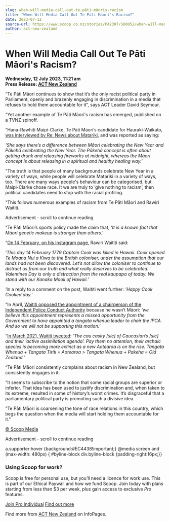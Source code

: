 ```yaml
---
slug: when-will-media-call-out-te-pāti-māoris-racism
title: "When Will Media Call Out Te Pāti Māori's Racism?"
date: 2023-07-12
source-url: https://www.scoop.co.nz/stories/PA2307/S00052/when-will-media-call-out-te-pati-maoris-racism.htm
author: act-new-zealand
---
```

When Will Media Call Out Te Pāti Māori's Racism?
================================================

**Wednesday, 12 July 2023, 11:21 am**  
**Press Release: [ACT New Zealand](https://info.scoop.co.nz/ACT_New_Zealand)**

“Te Pāti Māori continues to show that it’s the only racist political party in Parliament, openly and brazenly engaging in discrimination in a media that refuses to hold them accountable for it”, says ACT Leader David Seymour.

“Yet another example of Te Pāti Māori's racism has emerged, published on a TVNZ spinoff.

“Hana-Rawhiti Maipi-Clarke, Te Pāti Māori’s candidate for Hauraki-Waikato, [was interviewed by Re: News about Matariki](https://actnz.nationbuilder.com/r?u=phenbQyR1zMuYmcldoj7lRJBh80aUQXlVVdjp3cZ1oZpnpSktbaJaPZCKGUOwjTZsY4yzx2tfD9gUiwvZL3Bsdxd29ydiAd26qD2-GJiXkY&e=752ed10e9ed7db3a7867d6b86ebadc6c&utm_source=actnz&utm_medium=email&utm_campaign=media_te_pati_maori_racism&n=1), and was reported as saying:

_‘She says there’s a difference between Māori celebrating the New Year and Pākehā celebrating the New Year. The Pākehā concept is often about getting drunk and releasing fireworks at midnight, whereas the Māori concept is about releasing in a spiritual and healthy healing way.’_

“The truth is that people of many backgrounds celebrate New Year in a variety of ways, while people will celebrate Matariki in a variety of ways, too. There are many ways people's behaviour can be categorised, but Maipi-Clarke chose race. It we are truly to ‘give nothing to racism’, then political candidates need to stop with the racial profiling.

“This follows numerous examples of racism from Te Pāti Māori and Rawiri Waititi.

Advertisement - scroll to continue reading





“Te Pāti Māori’s sports policy made the claim that, _‘It is a known fact that Māori genetic makeup is stronger than others.’_

“[On 14 February, on his Instagram page](https://actnz.nationbuilder.com/r?u=6hyvAYXBs1PELL28GD73yxP1xXfq9nhD1ligfIpO4225H9MsLWtP_fEqf8livuIQomJnD6t2Q1k6KkK8cNLsv51sKoDh0tOwplEySsI-aVTvXghVacHuRZ9haeM8qFbc&e=752ed10e9ed7db3a7867d6b86ebadc6c&utm_source=actnz&utm_medium=email&utm_campaign=media_te_pati_maori_racism&n=2), Rawiri Waititi said:

_‘This day 14 February 1779 Captain Cook was killed in Hawaii. Cook opened Te Moana Nui a Kiwa to the British coloniser, under the assumption that our lands had not been discovered. Let’s not allow the coloniser to continue to distract us from our truth and what really deserves to be celebrated. Valentines Day is only a distraction from the real kaupapa of today. We stand with our Kanaka Maoli of Hawaii.’_

‘In a reply to a comment on the post, Waititi went further: _'Happy Cook Cooked day.'_

“In April, [Waititi opposed the appointment of a chairperson of the Independent Police Conduct Authority](https://actnz.nationbuilder.com/r?u=aDRdpDfXeI8Gdrzycx2wwm6wjMnrDuIuT-3QAWGUpGMtMqXwHHCVtclorjd_H9KSfCC6wPsfnrz0as-OgEDPJWbc__o-yV4rxH-l3WMJc_NKAVPU6pye1-tU64f2_Dpfi19L7QIMRUWDPAYWuDRyeg&e=752ed10e9ed7db3a7867d6b86ebadc6c&utm_source=actnz&utm_medium=email&utm_campaign=media_te_pati_maori_racism&n=3) because he wasn’t Māori: _‘we believe this appointment represents a missed opportunity from the Government to have appointed a tangata whenua leader to chair the IPCA. And so we will not be supporting this motion.’_

“[In March 2021, Waititi tweeted](https://actnz.nationbuilder.com/r?u=kVDsyOPAjNC0xI45OODiq8Qs-EcU5oFSj56PlnroqVGxdPQw3956TGO05ZbeiKbTBS_4QwN5u55VCuqVsg-Qj1XXS7wA9MllE8BgMWHqkUA&e=752ed10e9ed7db3a7867d6b86ebadc6c&utm_source=actnz&utm_medium=email&utm_campaign=media_te_pati_maori_racism&n=4): _‘The cau casity \[sic\] of Caucasian’s \[sic\] and their ‘active assimilation agenda’. Pay them no attention, their archaic species is becoming more extinct as a new Aotearoa is on the rise. Tangata Whenua + Tangata Tiriti = Aotearoa > Tangata Whenua + Pakeha = Old Zealand.’_

“Te Pāti Māori consistently complains about racism in New Zealand, but consistently engages in it.

“It seems to subscribe to the notion that some racial groups are superior or inferior. That idea has been used to justify discrimination and, when taken to its extreme, resulted in some of history’s worst crimes. It’s disgraceful that a parliamentary political party is promoting such a divisive idea.

“Te Pāti Māori is coarsening the tone of race relations in this country, which begs the question when the media will start holding them accountable for it.”

[© Scoop Media](http://www.scoop.co.nz/about/terms.html)  

Advertisement - scroll to continue reading



a.supporter:hover {background:#EC4438!important;} @media screen and (max-width: 480px) { #byline-block div.byline-block {padding-right:16px;}}

### Using Scoop for work?

Scoop is free for personal use, but you’ll need a licence for work use. This is part of our Ethical Paywall and how we fund Scoop. Join today with plans starting from less than $3 per week, plus gain access to exclusive _Pro_ features.  
  
[Join Pro Individual](https://pro.scoop.co.nz/Individual/?from=ProIn24) [Find out more](https://pro.scoop.co.nz/using-scoop-for-work/?from=ProIn24)

Find more from [ACT New Zealand](https://info.scoop.co.nz/ACT_New_Zealand) on InfoPages.